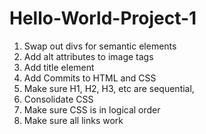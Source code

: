 # Hello-World-Project-1

1. Swap out divs for semantic elements
2. Add alt attributes to image tags
3. Add title element
4. Add Commits to HTML and CSS
5. Make sure H1, H2, H3, etc are sequential,
6. Consolidate CSS
7. Make sure CSS is in logical order
8. Make sure all links work